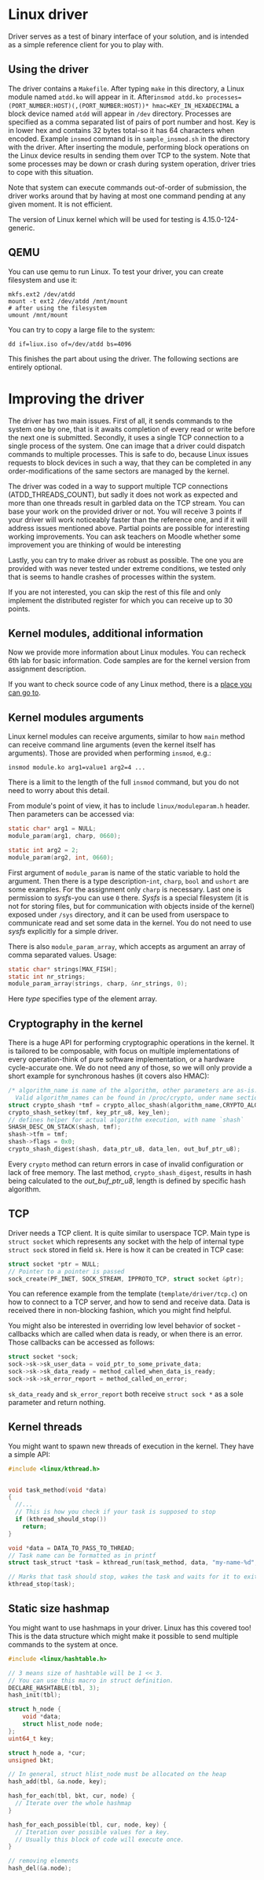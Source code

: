 # Linux driver

Driver serves as a test of binary interface of your solution, and is intended as a simple reference client for you to play with.

## Using the driver

The driver contains a `Makefile`. After typing `make` in this directory, a Linux module named
`atdd.ko` will appear in it. After`insmod atdd.ko
processes=(PORT_NUMBER:HOST)(,(PORT_NUMBER:HOST))* hmac=KEY_IN_HEXADECIMAL` a block device named
`atdd` will appear in `/dev` directory.
Processes are specified as a comma separated list of pairs of port number and host. Key is in
lower hex and contains 32 bytes total-so it has 64 characters when encoded. Example `insmod`
command is in `sample_insmod.sh` in the directory with the driver.
After inserting the module, performing block operations on the Linux device
results in sending them over TCP to the system. Note that some processes may be down or
crash during system operation, driver tries to cope with this situation.

Note that system can execute commands out-of-order of submission, the driver works around that
by having at most one command pending at any given moment. It is not efficient.

The version of Linux kernel which will be used for testing is 4.15.0-124-generic.

## QEMU

You can use qemu to run Linux.  To test your driver, you can create filesystem and use it:

    mkfs.ext2 /dev/atdd
    mount -t ext2 /dev/atdd /mnt/mount
    # after using the filesystem
    umount /mnt/mount

You can try to copy a large file to the system:

    dd if=liux.iso of=/dev/atdd bs=4096

This finishes the part about using the driver. The following sections are entirely optional.

# Improving the driver


The driver has two main issues. First of all, it sends commands to the system one by one,
that is it awaits completion of every read or write before the next one is submitted.
Secondly, it uses a single TCP connection to a single process of the system. One can image
that a driver could dispatch commands to multiple processes. This is safe to do, because
Linux issues requests to block devices in such a way, that they can be completed in any
order-modifications of the same sectors are managed by the kernel.

The driver was coded in a way to support multiple TCP connections (ATDD_THREADS_COUNT), but
sadly it does not work as expected and more than one threads result in garbled data on the
TCP stream. You can base your work on the provided driver or not. You will receive 3 points
if your driver will work noticeably faster than the reference one, and if it will
address issues mentioned above. Partial points are possible for interesting
working improvements. You can ask teachers on Moodle whether some improvement you are thinking of
would be interesting

Lastly, you can try to make driver as robust as possible. The one you are provided with was
never tested under extreme conditions, we tested only that is seems to handle crashes
of processes within the system.

If you are not interested, you can skip the rest of this file and only implement the distributed
register for which you can receive up to 30 points.

## Kernel modules, additional information

Now we provide more information about Linux modules. You can recheck 6th lab for basic
information. Code samples are for the kernel version from assignment description.

If you want to check source code of any Linux method, there is a
[place you can go to](https://elixir.bootlin.com/linux/latest/source).

## Kernel modules arguments

Linux kernel modules can receive arguments, similar to how `main` method can receive command
line arguments (even the kernel itself has arguments). Those are provided when
performing `insmod`, e.g.:

`insmod module.ko arg1=value1 arg2=4 ...`

There is a limit to the length of the full `insmod` command, but you do not need to worry
about this detail.

From module's point of view, it has to include `linux/moduleparam.h` header. Then parameters
can be accessed via:

```C
static char* arg1 = NULL;
module_param(arg1, charp, 0660);

static int arg2 = 2;
module_param(arg2, int, 0660);
```

First argument of `module_param` is name of the static variable to hold the argument.
Then there is a type description-`int`, `charp`, `bool` and `ushort` are some examples.
For the assignment only `charp` is necessary. Last one is permission to *sysfs*-you
can use `0` there. *Sysfs* is a special filesystem (it is not for storing files, but for
communication with objects inside of the kernel) exposed under `/sys` directory, and it
can be used from userspace to communicate read and set some data in the kernel. You do
not need to use *sysfs* explicitly for a simple driver.

There is also `module_param_array`, which accepts as argument an array of comma separated
values. Usage:

```C
static char* strings[MAX_FISH];
static int nr_strings;
module_param_array(strings, charp, &nr_strings, 0);
```

Here *type* specifies type of the element array.

## Cryptography in the kernel

There is a huge API for performing cryptographic operations in the kernel. It is tailored to
be composable, with focus on multiple implementations of every operation-think of pure
software implementation, or a hardware cycle-accurate one. We do not need any of
those, so we will only provide a short example for synchronous hashes
(it covers also HMAC):

```C
/* algorithm_name is name of the algorithm, other parameters are as-is.
  Valid algorithm_names can be found in /proc/crypto, under name sections */
struct crypto_shash *tmf = crypto_alloc_shash(algorithm_name,CRYPTO_ALG_TYPE_SHASH, 0);
crypto_shash_setkey(tmf, key_ptr_u8, key_len);
// defines helper for actual algorithm execution, with name `shash`
SHASH_DESC_ON_STACK(shash, tmf);
shash->tfm = tmf;
shash->flags = 0x0;
crypto_shash_digest(shash, data_ptr_u8, data_len, out_buf_ptr_u8);
```

Every `crypto` method can return errors in case of invalid configuration or lack of free memory.
The last method, `crypto_shash_digest`, results in hash being calculated to the *out_buf_ptr_u8*,
length is defined by specific hash algorithm.

## TCP

Driver needs a TCP client. It is quite similar to userspace TCP. Main type is
`struct socket` which represents any socket with the help of internal
type `struct sock` stored in field `sk`. Here is how it can be created in TCP case:

```C
struct socket *ptr = NULL;
// Pointer to a pointer is passed
sock_create(PF_INET, SOCK_STREAM, IPPROTO_TCP, struct socket &ptr);
```

You can reference example from the template (`template/driver/tcp.c`) on how to connect
to a TCP server, and how to send and receive data. Data is received there
in non-blocking fashion, which you might find helpful.

You might also be interested in overriding low level behavior of socket - callbacks
which are called when data is ready, or when there is an error. Those callbacks can
be accessed as follows:

```C
struct socket *sock;
sock->sk->sk_user_data = void_ptr_to_some_private_data;
sock->sk->sk_data_ready = method_called_when_data_is_ready;
sock->sk->sk_error_report = method_called_on_error;
```

`sk_data_ready` and `sk_error_report` both receive `struct sock *` as a sole parameter
and return nothing.

## Kernel threads

You might want to spawn new threads of execution in the kernel. They have a simple API:

```C
#include <linux/kthread.h>


void task_method(void *data)
{
  //...
  // This is how you check if your task is supposed to stop
  if (kthread_should_stop())
    return;
}

void *data = DATA_TO_PASS_TO_THREAD;
// Task name can be formatted as in printf
struct task_struct *task = kthread_run(task_method, data, "my-name-%d", 7);

// Marks that task should stop, wakes the task and waits for it to exit.
kthread_stop(task);
```

## Static size hashmap

You might want to use hashmaps in your driver. Linux has this covered too! This is the data
structure which might make it possible to send multiple commands to the system at once.

```C
#include <linux/hashtable.h>

// 3 means size of hashtable will be 1 << 3.
// You can use this macro in struct definition.
DECLARE_HASHTABLE(tbl, 3);
hash_init(tbl);

struct h_node {
    void *data;
    struct hlist_node node;
};
uint64_t key;

struct h_node a, *cur;
unsigned bkt;

// In general, struct hlist_node must be allocated on the heap
hash_add(tbl, &a.node, key);

hash_for_each(tbl, bkt, cur, node) {
  // Iterate over the whole hashmap
}

hash_for_each_possible(tbl, cur, node, key) {
  // Iteration over possible values for a key.
  // Usually this block of code will execute once.
}

// removing elements
hash_del(&a.node);
```
